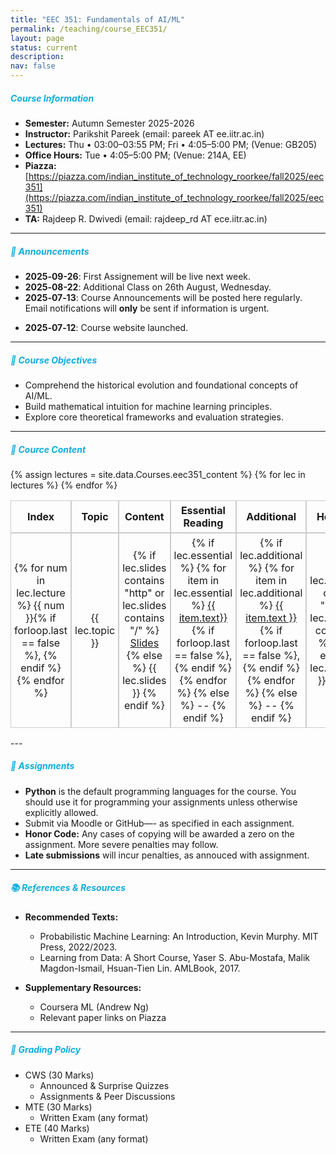 ```yaml
---
title: "EEC 351: Fundamentals of AI/ML"
permalink: /teaching/course_EEC351/
layout: page
status: current
description:
nav: false
---
```



##### <span style="color: #0faddd;; font-weight: bold;">Course Information</span>


- **Semester:** Autumn Semester 2025-2026  
- **Instructor:** Parikshit Pareek (email: pareek AT ee.iitr.ac.in)  
- **Lectures:** Thu • 03:00–03:55 PM;  Fri • 4:05–5:00 PM; (Venue: GB205)
- **Office Hours:** Tue • 4:05–5:00 PM;  (Venue: 214A, EE)
- **Piazza:** [https://piazza.com/indian_institute_of_technology_roorkee/fall2025/eec351](https://piazza.com/indian_institute_of_technology_roorkee/fall2025/eec351)
- **TA:** Rajdeep R. Dwivedi (email: rajdeep_rd AT ece.iitr.ac.in)


---

##### <span style="color: #0faddd;; font-weight: bold;"> 📌 Announcements</span>
- **2025‑09-26**: First Assignement will be live next week.
- **2025‑08-22**: Additional Class on 26th August, Wednesday.
- **2025‑07‑13**: Course Announcements will be posted here regularly. Email notifications will **only** be sent if information is urgent.
<!-- - **2025‑07‑01**: Course Announcements will be posted here regularly. Email notifications will **only** be sent if information is urgent. -->
<!-- - **2025‑06‑20**: First assignment released! Due July 1. Check the Assignments section below. -->
- **2025‑07‑12**: Course website launched.


---

##### <span style="color: #0faddd;; font-weight: bold;"> 🎯 Course Objectives</span>

- Comprehend the historical evolution and foundational concepts of AI/ML. 
- Build mathematical intuition for machine learning principles.
- Explore core theoretical frameworks and evaluation strategies.

---

##### <span style="color: #0faddd;; font-weight: bold;"> 📅 Cource Content</span>

<style>
.table-no-hover table {
  border-collapse: separate;
  border-spacing: 0;
  width: 100%;
  table-layout: fixed;
}

.table-no-hover table th,
.table-no-hover table td {
  border: 1px solid #ccc;
  text-align: center;
  vertical-align: middle;
  padding: 5px;
}

/* Set specific column widths */
.table-no-hover table th:nth-child(1),
.table-no-hover table td:nth-child(1) {
  width: 4%;
}

.table-no-hover table th:nth-child(2),
.table-no-hover table td:nth-child(2) {
  width: 20%;
}

.table-no-hover table th:nth-child(3),
.table-no-hover table td:nth-child(3) {
  width: 8%;
}

.table-no-hover table th:nth-child(4),
.table-no-hover table td:nth-child(4) {
  width: 30%;
}

.table-no-hover table th:nth-child(5),
.table-no-hover table td:nth-child(5) {
  width: 26%;
}

.table-no-hover table th:nth-child(6),
.table-no-hover table td:nth-child(6) {
  width: 8%;
}

/* Optional: header styling */
.table-no-hover table th {
  font-weight: bold;
}

/* Disable hover effects */
.table-no-hover table * {
  transition: none !important;
}

.table-no-hover table tr:hover,
.table-no-hover table td:hover,
.table-no-hover table th:hover {
  background: inherit !important;
  color: inherit !important;
  font-weight: inherit !important;
  transform: none !important;
  box-shadow: none !important;
  text-decoration: none !important;
}
</style>


<div class="table-no-hover">
  {% assign lectures = site.data.Courses.eec351_content %}

<table>
  <thead>
    <tr>
      <th>Index</th>
      <th>Topic</th>
      <th>Content</th>
      <th>Essential Reading</th>
      <th>Additional</th>
      <th>Homework</th>
    </tr>
  </thead>
  <tbody>
    {% for lec in lectures %}
    <tr>
      <td>
        {% for num in lec.lecture %}
          {{ num }}{% if forloop.last == false %}, {% endif %}
        {% endfor %}
      </td>
      <td>{{ lec.topic }}</td>
      <td>
        {% if lec.slides contains "http" or lec.slides contains "/" %}
          <a href="{{ lec.slides }}">Slides</a>
        {% else %}
          {{ lec.slides }}
        {% endif %}
      </td>
      <td>
        {% if lec.essential %}
          {% for item in lec.essential %}
            <a href="{{ item.link }}">{{ item.text}}</a>{% if forloop.last == false %}, {% endif %}
          {% endfor %}
        {% else %}
          --
        {% endif %}
      </td>
      <td>
        {% if lec.additional %}
          {% for item in lec.additional %}
            <a href="{{ item.link }}">{{ item.text }}</a>{% if forloop.last == false %}, {% endif %}
          {% endfor %}
        {% else %}
          --
        {% endif %}
      </td>
      <td>
        {% if lec.homework contains "https" or lec.homework contains "/" %}
          <a href="{{ lec.homework }}">HW</a>
        {% else %}
          {{ lec.homework }}
        {% endif %}
      </td>
    </tr>
    {% endfor %}
  </tbody>
</table>
</div>
---

##### <span style="color: #0faddd;; font-weight: bold;"> 📝 Assignments</span>

- **Python** is the default programming languages for the course. You should use it for programming your assignments unless otherwise explicitly allowed.
- Submit via Moodle or GitHub—- as specified in each assignment. 
- **Honor Code:** Any cases of copying will be awarded a zero on the assignment. More severe penalties may follow.
- **Late submissions** will incur penalties, as annouced with assignment. 


<!-- - **Assignment 1**: Released Feb 4, due Feb 14 — linear regression, CNN basics.  
- **Assignment 2**: Naïve Bayes & SVMs — released Feb 18, due Mar 17.  
- **Assignment 3**: Gradient-based methods — released Mar 31, due Apr 10.  
- **Assignment 4**: Deep Learning assignment — released Apr 13, due May 9.  
- Detailed instructions and submission links are available via Piazza. -->

---

##### <span style="color: #0faddd;; font-weight: bold;"> 📚 References & Resources</span>

- **Recommended Texts:**  
  - Probabilistic Machine Learning: An Introduction, Kevin Murphy. MIT Press, 2022/2023. 
  - Learning from Data: A Short Course, Yaser S. Abu-Mostafa, Malik Magdon-Ismail, Hsuan-Tien Lin. AMLBook, 2017.

- **Supplementary Resources:**  
  - Coursera ML (Andrew Ng)  
  - Relevant paper links on Piazza

---

##### <span style="color: #0faddd;; font-weight: bold;"> 🧾 Grading Policy</span> 

- CWS (30 Marks)
  - Announced & Surprise Quizzes
  - Assignments & Peer Discussions
- MTE (30 Marks)
  - Written Exam (any format)
- ETE (40 Marks)
  - Written Exam (any format)
